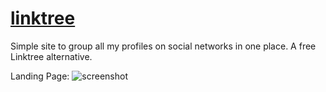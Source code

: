 # [linktree](https://samirpaul1.github.io/link)
Simple site to group all my profiles on social networks in one place. A free Linktree alternative.
  
Landing Page:
![screenshot](https://raw.githubusercontent.com/SamirPaul1/links/main/samirpaul1-links.jpeg)
 
 
 
